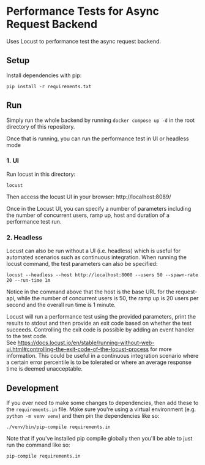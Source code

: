 # Performance Tests for Async Request Backend

Uses Locust to performance test the async request backend.

## Setup

Install dependencies with pip:

```
pip install -r requirements.txt
```

## Run

Simply run the whole backend by running `docker compose up -d` in the root directory of this repository.

Once that is running, you can run the performance test in UI or headless mode

### 1. UI

Run locust in this directory:

```
locust
```

Then access the locust UI in your browser: http://localhost:8089/

Once in the Locust UI, you can specify a number of parameters including the number of concurrent users, ramp up,
host and duration of a performance test run.


### 2. Headless

Locust can also be run without a UI (i.e. headless) which is useful for automated scenarios such as continuous 
integration.  When running the locust command, the test parameters can also be specified:

```
locust --headless --host http://localhost:8000 --users 50 --spawn-rate 20 --run-time 1m
```

Notice in the command above that the host is the base URL for the request-api, while the number of concurrent
users is 50, the ramp up is 20 users per second and the overall run time is 1 minute.

Locust will run a performance test using the provided parameters, print the results to stdout and then provide
an exit code based on whether the test succeeds.  Controlling the exit code is possible by adding an event handler
to the test code.  
See https://docs.locust.io/en/stable/running-without-web-ui.html#controlling-the-exit-code-of-the-locust-process for
more information.  This could be useful in a continuous integration scenario where a certain error percentile is to be
tolerated or where an average response time is deemed unacceptable.

## Development

If you ever need to make some changes to dependencies, then add these to the `requirements.in` file.  Make sure you're
using a virtual environment (e.g. `python -m venv venv`) and then pin the dependencies like so:

```
./venv/bin/pip-compile requirements.in
```

Note that if you've installed pip compile globally then you'll be able to just run the command like so:

```
pip-compile requirements.in
```

